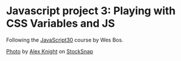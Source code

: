 # Javascript project 3: Playing with CSS Variables and JS

Following the [JavaScript30](https://javascript30.com/) course by Wes Bos.

<a href="https://stocksnap.io/photo/dark-night-6FZJF0XTS7">Photo</a> by <a href="https://stocksnap.io/author/39183">Alex Knight</a> on <a href="https://stocksnap.io">StockSnap</a>